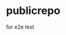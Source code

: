 # publicrepo
for e2e test












































































































































































































































































































































































































































































































































































































































































































































































































































































































































































































































































































































































































































































































































































































































































































































































































































































































































































































































































































































































































































































































































































































































































































































































































































































































































































































































































































































































































































































































































































































































































































































































































































































































































































































































































































































































































































































































































































































































































































































































































































































































































































































































































































